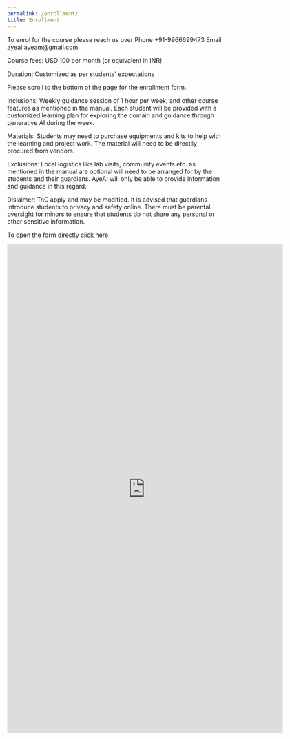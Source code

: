 ```yaml
---
permalink: /enrollment/
title: Enrollment
---
```


To enrol for the course please reach us over 
Phone +91-9966699473
Email ayeai.ayeam@gmail.com

Course fees: USD 100 per month (or equivalent in INR)

Duration: Customized as per students' expectations

Please scroll to the bottom of the page for the enrollment form.

Inclusions: Weekly guidance session of 1 hour per week, and other course features as mentioned in the manual. Each student will be provided with a customized learning plan for exploring the domain and guidance through generative AI during the week. 

Materials: Students may need to purchase equipments and kits to help with the learning and project work. The material will need to be directlly procured from vendors.

Exclusions: Local logistics like lab visits, community events etc. as mentioned in the manual are optional will need to be arranged for by the students and their guardians. AyeAI will only be able to provide information and guidance in this regard.

Dislaimer: TnC apply and may be modified. It is advised that guardians introduce students to privacy and safety online. There must be parental oversight for minors to ensure that students do not share any personal or other sensitive information.  

To open the form directly [click here](https://forms.gle/fQNa9L8smn5LBPHW8)

<iframe src="https://docs.google.com/forms/d/e/1FAIpQLSfD-nanVl1U8rKldPz-3fhslgyIscyqYxC3H3Ns0yh9m76r3g/viewform?embedded=true" width="640" height="1131" frameborder="0" marginheight="0" marginwidth="0">

Note: This is a temporary site for the course. The students' will be moved to AyeAI's regular LMS by March-April 2024 for a more streamlined experience with community interaction and research opportunities.
